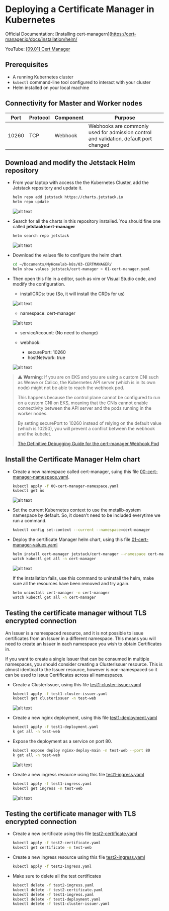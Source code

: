 # Deploying a Certificate Manager in Kubernetes

Official Documentation: [Installing cert-managern](https://cert-manager.io/docs/installation/helm/

YouTube: [[09.01] Cert Manager](https://www.youtube.com/watch?v=39bcU68nZms&list=PLVBNl4E-lnBJR9UwFd5w05ama_4IkV-8I&index=10)

## Prerequisites
- A running Kubernetes cluster
- `kubectl` command-line tool configured to interact with your cluster
- Helm installed on your local machine

## Connectivity for Master and Worker nodes
Port	        | Protocol	| Component                 |Purpose
----------------|-----------|---------------------------|---------------------------------------------------------------------------------------|
10260	        | TCP   	| Webhook	                | Webhooks are commonly used for admission control and validation, default port changed |

## Download and modify the Jetstack Helm repository

- From your laptop with access the the Kubernetes Cluster, add the Jetstack repository and update it.

    ```sh
    helm repo add jetstack https://charts.jetstack.io
    helm repo update
    ```

    ![alt text](images/image-01.png)

- Search for all the charts in this repository installed. You should fine one called **jetstack/cert-manager**

    ```sh
    helm search repo jetstack
    ```

    ![alt text](images/image-02.png)

- Download the values file to configure the helm chart.

    ```sh
    cd ~/Documents/MyHomelab-k8s/03-CERTMANAGER/
    helm show values jetstack/cert-manager > 01-cert-manager.yaml
    ```
- Then open this file in a editor, such as vim or Visual Studio code, and modify the configuration.

    - installCRDs: true (So, it will install the CRDs for us)

    ![alt text](images/image-03.png)

    - namespace: cert-manager

    ![alt text](images/image-04.png)

    - serviceAccount: (No need to change)

    - webhook:
        - securePort: 10260
         - hostNetwork: true

    ![alt text](images/image-07.png)

> ⚠️ **Warning**: If you are on EKS and you are using a custom CNI such as Weave or Calico, the Kubernetes API server (which is in its own node) might not be able to reach the webhook pod. 
> 
> This happens because the control plane cannot be configured to run on a custom CNI on EKS, meaning that the CNIs cannot enable connectivity between the API server and the pods running in the worker nodes.
>
> By setting securePort to 10260 instead of relying on the default value (which is 10250), you will prevent a conflict between the webhook and the kubelet. 
>
> [The Definitive Debugging Guide for the cert-manager Webhook Pod](https://cert-manager.io/docs/troubleshooting/webhook/#cause-2-eks-on-a-custom-cni)


## Install the Certificate Manager Helm chart

- Create a new namespace called cert-manager, suing this file [00-cert-manager-namespace.yaml](00-cert-manager-namespace.yaml).

    ```sh
    kubectl apply -f 00-cert-manager-namespace.yaml
    kubectl get ns
    ```

    ![alt text](images/image-05.png)

- Set the current Kubernetes context to use the metallb-system namespace by default. So, it doesn't need to be included everytime we run a command.

    ```sh
    kubectl config set-context --current --namespace=cert-manager
    ```

- Deploy the certificate Manager helm chart, using this file [01-cert-manager-values.yaml](01-cert-manager-values.yaml)

    ```sh
    helm install cert-manager jetstack/cert-manager --namespace cert-manager -f 01-cert-manager-values.yaml 
    watch kubectl get all -n cert-manager
    ```
    ![alt text](images/image-06.png)

    If the installation fails, use this command to uninstall the helm, make sure all the resources have been removed and try again.

    ```sh
    helm uninstall cert-manager -n cert-manager
    watch kubectl get all -n cert-manager
    ```

## Testing the certificate manager without TLS encrypted connection

An Issuer is a namespaced resource, and it is not possible to issue certificates from an Issuer in a different namespace. This means you will need to create an Issuer in each namespace you wish to obtain Certificates in.

If you want to create a single Issuer that can be consumed in multiple namespaces, you should consider creating a ClusterIssuer resource. This is almost identical to the Issuer resource, however is non-namespaced so it can be used to issue Certificates across all namespaces.

- Create a ClusterIssuer, using this file [test1-cluster-issuer.yaml](test1-cluster-issuer.yaml.yaml)

    ```sh
    kubectl apply -f test1-cluster-issuer.yaml 
    kubectl get clusterissuer -n test-web
    ```
    ![alt text](images/image-08.png)

- Create a new nginx deployment, using this file [test1-deployment.yaml](test1-deployment.yaml)

    ```sh
    kubectl apply -f test1-deployment.yaml
    k get all -n test-web
    ```
- Expose the deployment as a service on port 80.

    ```sh
    kubectl expose deploy nginx-deploy-main -n test-web --port 80
    k get all -n test-web
    ```
    ![alt text](images/image-09.png)

- Create a new ingress resource using this file [test1-ingress.yaml](test1-ingress.yaml)

    ```sh
    kubectl apply -f test1-ingress.yaml
    kubectl get ingress -n test-web
    ```

    ![alt text](images/image-10.png)

## Testing the certificate manager with TLS encrypted connection

- Create a new certificate using this file [test2-certificate.yaml](test2-certificate.yaml)

    ```sh
    kubectl apply -f test2-certificate.yaml
    kubectl get certificate -n test-web
    ```

- Create a new ingress resource using this file [test2-ingress.yaml](test2-ingress.yaml)

    ```sh
    kubectl apply -f test2-ingress.yaml
    ```
- Make sure to delete all the test certificates

    ```sh
    kubectl delete -f test2-ingress.yaml
    kubectl delete -f test2-certificate.yaml
    kubectl delete -f test1-ingress.yaml
    kubectl delete -f test1-deployment.yaml
    kubectl delete -f test1-cluster-issuer.yaml
    ```
